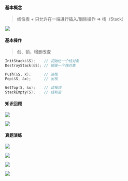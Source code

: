 #### 基本概念

> 线性表 + 只允许在一端进行插入/删除操作 => 栈（Stack）

<img src="https://gitee.com/pj-l/imgs-1/raw/master/screenShot/image-20211012151723387.png"></img>

#### 基本操作

> 创、销、增删改查

```cpp
InitStack(&S);    // 初始化一个栈对象
DestroyStack(&S); // 销毁一个栈对象

Push(&S, x);      // 进栈
Pop(&S, &x);      // 出栈

GetTop(S, &x);    // 读栈顶
StackEmpty(S);    // 栈判空
```

#### 知识回顾

<img src="https://gitee.com/pj-l/imgs-1/raw/master/screenShot/image-20211012155717123.png"></img>

<img src="https://gitee.com/pj-l/imgs-1/raw/master/screenShot/image-20211012160411550.png"></img>

#### 真题演练

<img src="https://gitee.com/pj-l/imgs-1/raw/master/screenShot/image-20211012154740532.png"></img>

<img src="https://gitee.com/pj-l/imgs-1/raw/master/screenShot/image-20211012154815078.png"></img>

<img src="https://gitee.com/pj-l/imgs-1/raw/master/screenShot/image-20211012154712709.png"></img>

<img src="https://gitee.com/pj-l/imgs-1/raw/master/screenShot/image-20211012160922313.png"></img>
